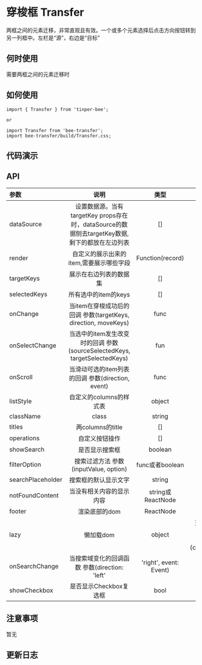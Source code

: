 # 穿梭框 Transfer

两框之间的元素迁移，非常直观且有效。一个或多个元素选择后点击方向按钮转到另一列框中。左栏是“源”，右边是“目标”

## 何时使用

需要两框之间的元素迁移时

## 如何使用

```
import { Transfer } from 'tinper-bee';

or

import Transfer from 'bee-transfer';
import bee-transfer/build/Transfer.css;

```

## 代码演示

## API

|参数|说明|类型|默认值|
|:--|:---:|:--:|---:|
|dataSource|设置数据源。当有targetKey props存在时，dataSource的数据刨去targetKey数据,剩下的都放在左边列表|[]|[]|
|render|自定义的展示出来的item,需要展示哪些字段|Function(record)|-|
|targetKeys|展示在右边列表的数据集|[]|[]|
|selectedKeys|所有选中的item的keys|[]|[]|
|onChange|当item在穿梭成功后的回调 参数(targetKeys, direction, moveKeys)|func|-|
|onSelectChange| 当选中的item发生改变时的回调 参数(sourceSelectedKeys, targetSelectedKeys)|fun|-|
|onScroll| 当滑动可选的item列表的回调	参数(direction, event)|func|-|
|listStyle|自定义的columns的样式表|object	|-|
|className|class|string|''|''|
|titles|两columns的title|[]|-|
|operations|自定义按钮操作|[]|'>', '<'|
|showSearch|是否显示搜索框|boolean	|false|
|filterOption|搜索过滤方法	参数(inputValue, option)|func或者boolean	|-|
|searchPlaceholder|搜索框的默认显示文字|string|'Search'|
|notFoundContent|当没有相关内容的显示内容|string或ReactNode|	'Not Found'|
|footer|渲染底部的dom|ReactNode|-|
|lazy|懒加载dom|object|当tranfer放在bee-modal里 添加参数 lazy={container:"modal"}|
|onSearchChange|当搜索域变化的回调函数 参数(direction: 'left'|'right', event: Event)|func|-|
|showCheckbox|是否显示Checkbox复选框|bool|true|

## 注意事项

暂无

## 更新日志

